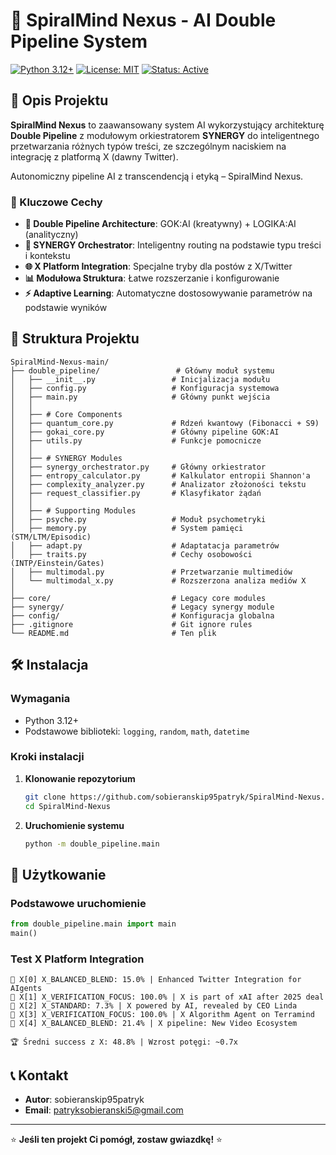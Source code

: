 # 🧠 SpiralMind Nexus - AI Double Pipeline System

[![Python 3.12+](https://img.shields.io/badge/python-3.12+-blue.svg)](https://www.python.org/downloads/)
[![License: MIT](https://img.shields.io/badge/License-MIT-yellow.svg)](LICENSE)
[![Status: Active](https://img.shields.io/badge/Status-Active-green.svg)]()

## 🚀 Opis Projektu

**SpiralMind Nexus** to zaawansowany system AI wykorzystujący architekturę **Double Pipeline** z modułowym orkiestratorem **SYNERGY** do inteligentnego przetwarzania różnych typów treści, ze szczególnym naciskiem na integrację z platformą X (dawny Twitter).

Autonomiczny pipeline AI z transcendencją i etyką – SpiralMind Nexus.

### 🎯 Kluczowe Cechy

- **🔄 Double Pipeline Architecture**: GOK:AI (kreatywny) + LOGIKA:AI (analityczny)
- **🧠 SYNERGY Orchestrator**: Inteligentny routing na podstawie typu treści i kontekstu
- **🌐 X Platform Integration**: Specjalne tryby dla postów z X/Twitter
- **📊 Modułowa Struktura**: Łatwe rozszerzanie i konfigurowanie
- **⚡ Adaptive Learning**: Automatyczne dostosowywanie parametrów na podstawie wyników

## 📁 Struktura Projektu

```
SpiralMind-Nexus-main/
├── double_pipeline/                 # Główny moduł systemu
│   ├── __init__.py                 # Inicjalizacja modułu
│   ├── config.py                   # Konfiguracja systemowa
│   ├── main.py                     # Główny punkt wejścia
│   │
│   ├── # Core Components
│   ├── quantum_core.py             # Rdzeń kwantowy (Fibonacci + S9)
│   ├── gokai_core.py               # Główny pipeline GOK:AI
│   ├── utils.py                    # Funkcje pomocnicze
│   │
│   ├── # SYNERGY Modules
│   ├── synergy_orchestrator.py     # Główny orkiestrator
│   ├── entropy_calculator.py       # Kalkulator entropii Shannon'a
│   ├── complexity_analyzer.py      # Analizator złożoności tekstu
│   ├── request_classifier.py       # Klasyfikator żądań
│   │
│   ├── # Supporting Modules
│   ├── psyche.py                   # Moduł psychometryki
│   ├── memory.py                   # System pamięci (STM/LTM/Episodic)
│   ├── adapt.py                    # Adaptatacja parametrów
│   ├── traits.py                   # Cechy osobowości (INTP/Einstein/Gates)
│   ├── multimodal.py               # Przetwarzanie multimediów
│   └── multimodal_x.py             # Rozszerzona analiza mediów X
│
├── core/                           # Legacy core modules
├── synergy/                        # Legacy synergy module
├── config/                         # Konfiguracja globalna
├── .gitignore                      # Git ignore rules
└── README.md                       # Ten plik
```

## 🛠️ Instalacja

### Wymagania
- Python 3.12+
- Podstawowe biblioteki: `logging`, `random`, `math`, `datetime`

### Kroki instalacji

1. **Klonowanie repozytorium**
   ```bash
   git clone https://github.com/sobieranskip95patryk/SpiralMind-Nexus.git
   cd SpiralMind-Nexus
   ```

2. **Uruchomienie systemu**
   ```bash
   python -m double_pipeline.main
   ```

## 🚀 Użytkowanie

### Podstawowe uruchomienie
```python
from double_pipeline.main import main
main()
```

### Test X Platform Integration
```
🎯 X[0] X_BALANCED_BLEND: 15.0% | Enhanced Twitter Integration for AIgents
🎯 X[1] X_VERIFICATION_FOCUS: 100.0% | X is part of xAI after 2025 deal
🎯 X[2] X_STANDARD: 7.3% | X powered by AI, revealed by CEO Linda
🎯 X[3] X_VERIFICATION_FOCUS: 100.0% | X Algorithm Agent on Terramind
🎯 X[4] X_BALANCED_BLEND: 21.4% | X pipeline: New Video Ecosystem

🏆 Średni success z X: 48.8% | Wzrost potęgi: ~0.7x
```

## 📞 Kontakt

- **Autor**: sobieranskip95patryk
- **Email**: patryksobieranski5@gmail.com

---

⭐ **Jeśli ten projekt Ci pomógł, zostaw gwiazdkę!** ⭐
